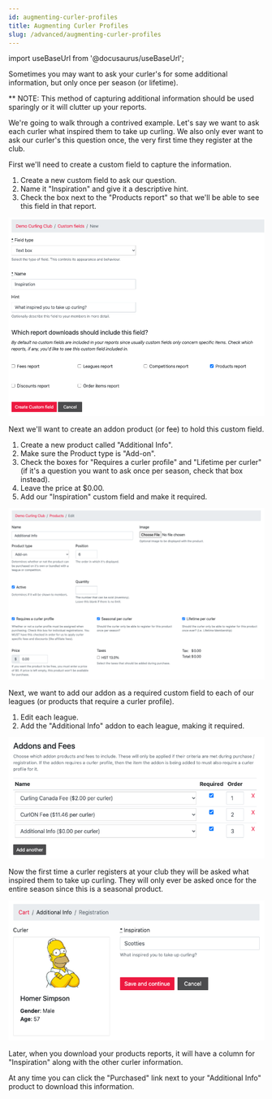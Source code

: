 ```yaml
---
id: augmenting-curler-profiles
title: Augmenting Curler Profiles
slug: /advanced/augmenting-curler-profiles
---
```

import useBaseUrl from '@docusaurus/useBaseUrl';

Sometimes you may want to ask your curler's for some additional information, but only once per season (or lifetime).

** NOTE: This method of capturing additional information should be used sparingly or it will clutter up your reports.

We're going to walk through a contrived example.
Let's say we want to ask each curler what inspired them to take up curling.
We also only ever want to ask our curler's this question once, the very first time they register at the club.

First we'll need to create a custom field to capture the information.

1. Create a new custom field to ask our question.
2. Name it "Inspiration" and give it a descriptive hint.
3. Check the box next to the "Products report" so that we'll be able to see this field in that report.

![Inspiration Custom Field](/img/docs/advanced/augmenting-curler-profiles/custom-field.png)

Next we'll want to create an addon product (or fee) to hold this custom field.

1. Create a new product called "Additional Info".
2. Make sure the Product type is "Add-on".
3. Check the boxes for "Requires a curler profile" and "Lifetime per curler" (if it's a question you want to ask once per season, check that box instead).
4. Leave the price at $0.00.
5. Add our "Inspiration" custom field and make it required.

![Inspiration Addon Product](/img/docs/advanced/augmenting-curler-profiles/product.png)

Next, we want to add our addon as a required custom field to each of our leagues (or products that require a curler profile).

1. Edit each league.
2. Add the "Additional Info" addon to each league, making it required.

![Inspiration Added to League](/img/docs/advanced/augmenting-curler-profiles/league.png)

Now the first time a curler registers at your club they will be asked what inspired them to take up curling. They will only ever be asked once for the entire season since this is a seasonal product.

![Inspiration Cart](/img/docs/advanced/augmenting-curler-profiles/cart.png)

Later, when you download your products reports, it will have a column for "Inspiration" along with the other curler information.

At any time you can click the "Purchased" link next to your "Additional Info" product to download this information.
